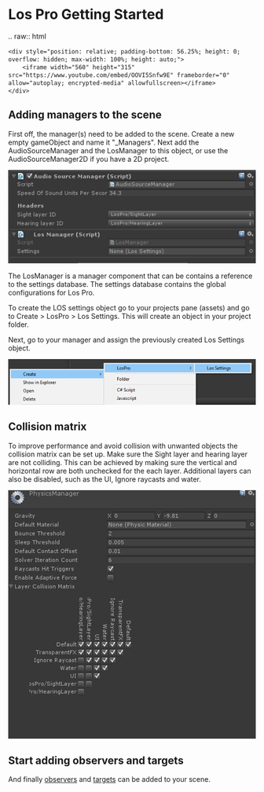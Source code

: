 # Los Pro Getting Started

.. raw:: html

    <div style="position: relative; padding-bottom: 56.25%; height: 0; overflow: hidden; max-width: 100%; height: auto;">
		<iframe width="560" height="315" src="https://www.youtube.com/embed/OOVI5Snfw9E" frameborder="0" allow="autoplay; encrypted-media" allowfullscreen></iframe>
	</div>


## Adding managers to the scene

First off, the manager(s) need to be added to the scene. Create a new empty gameObject and name it "_Managers". Next add the AudioSourceManager and the LosManager to this object, or use the AudioSourceManager2D if you have a 2D project.

![](Assets/Managers.png)

The LosManager is a manager component that can be contains a reference to the settings database. The settings database contains the global configurations for Los Pro.

To create the LOS settings object go to your projects pane (assets) and go to Create > LosPro > Los Settings. This will create an object in your project folder.

Next, go to your manager and assign the previously created Los Settings object.

![](Assets/CreateSettings.png)

## Collision matrix

To improve performance and avoid collision with unwanted objects the collision matrix can be set up. Make sure the Sight layer and hearing layer are not colliding. This can be achieved by making sure the vertical and horizontal row are both unchecked for the each layer. Additional layers can also be disabled, such as the UI, Ignore raycasts and water.

![](Assets/CollisionMatrix.png)

## Start adding observers and targets

And finally  [observers](Observers/Observer.md) and  [targets](Target/Target.md) can be added to your scene.